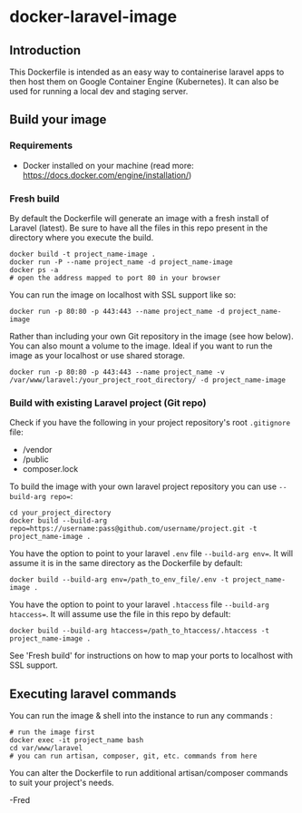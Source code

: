 # docker-laravel-image

## Introduction
This Dockerfile is intended as an easy way to containerise laravel apps to then host them on Google Container Engine (Kubernetes). It can also be used for running a local dev and staging server.

## Build your image

### Requirements
* Docker installed on your machine (read more: https://docs.docker.com/engine/installation/)

### Fresh build
By default the Dockerfile will generate an image with a fresh install of Laravel (latest). Be sure to have all the files in this repo present in the directory where you execute the build.

```shell
docker build -t project_name-image .
docker run -P --name project_name -d project_name-image
docker ps -a
# open the address mapped to port 80 in your browser  
```

You can run the image on localhost with SSL support like so:
```shell
docker run -p 80:80 -p 443:443 --name project_name -d project_name-image
```

Rather than including your own Git repository in the image (see how below). You can also mount a volume to the image. Ideal if you want to run the image as your localhost or use shared storage.
```shell
docker run -p 80:80 -p 443:443 --name project_name -v /var/www/laravel:/your_project_root_directory/ -d project_name-image
```

### Build with existing Laravel project (Git repo)

Check if you have the following in your project repository's root `.gitignore` file:
* /vendor
* /public
* composer.lock

To build the image with your own laravel project repository you can use `--build-arg repo=`:
```shell
cd your_project_directory
docker build --build-arg repo=https://username:pass@github.com/username/project.git -t project_name-image .
```

You have the option to point to your laravel `.env` file `--build-arg env=`. It will assume it is in the same directory as the Dockerfile by default:
```shell
docker build --build-arg env=/path_to_env_file/.env -t project_name-image .
```

You have the option to point to your laravel `.htaccess` file `--build-arg htaccess=`. It will assume use the file in this repo by default:
```shell
docker build --build-arg htaccess=/path_to_htaccess/.htaccess -t project_name-image .
```

See 'Fresh build' for instructions on how to map your ports to localhost with SSL support.

## Executing laravel commands
You can run the image & shell into the instance to run any commands :
```shell
# run the image first
docker exec -it project_name bash
cd var/www/laravel
# you can run artisan, composer, git, etc. commands from here
```

You can alter the Dockerfile to run additional artisan/composer commands to suit your project's needs.

-Fred
